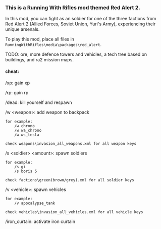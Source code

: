### This is a Running With Rifles mod themed Red Alert 2. 

In this mod, you can fight as an soldier for one of the three factions from Red Alert 2 (Allied Forces, Soviet Union, Yuri's Army), experiencing their unique arsenals.

To play this mod, place all files in `RunningWithRifles\media\packages\red_alert`.

TODO: ore, more defence towers and vehicles, a tech tree based on buildings, and ra2 mission maps.

#### cheat:

/xp: gain xp

/rp: gain rp

/dead: kill yourself and respawn

/w &lt;weapon>: add weapon to backpack

    for example:
        /w chrono
        /w wa_chrono
        /w ws_tesla

    check weapons\invasion_all_weapons.xml for all weapon keys

/s &lt;soldier> &lt;amount>: spawn soldiers

    for example:
        /s gi
        /s boris 5

    check factions\green(brown/grey).xml for all soldier keys

/v &lt;vehicle>: spawn vehicles

    for example:
        /v apocalypse_tank

    check vehicles\invasion_all_vehicles.xml for all vehicle keys

/iron_curtain: activate iron curtain
